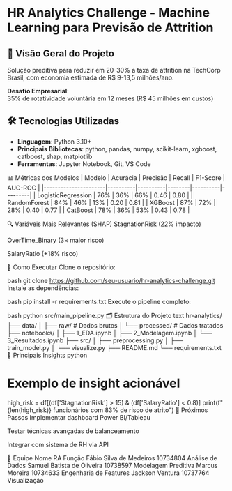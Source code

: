 
# HR Analytics Challenge - Machine Learning para Previsão de Attrition

## 📌 Visão Geral do Projeto
Solução preditiva para reduzir em 20-30% a taxa de attrition na TechCorp Brasil, com economia estimada de R$ 9-13,5 milhões/ano.

**Desafio Empresarial**:  
35% de rotatividade voluntária em 12 meses (R$ 45 milhões em custos)

## 🛠️ Tecnologias Utilizadas
- **Linguagem**: Python 3.10+
- **Principais Bibliotecas**: python, pandas, numpy, scikit-learn, xgboost, catboost, shap, matplotlib
- **Ferramentas**: Jupyter Notebook, Git, VS Code

📊 Métricas dos Modelos
| Modelo               | Acurácia | Precisão | Recall | F1-Score | AUC-ROC |
|----------------------|----------|----------|--------|----------|---------|
| LogisticRegression   | 76%      | 36%      | 66%    | 0.46     | 0.80    |
| RandomForest         | 84%      | 46%      | 13%    | 0.20     | 0.81    |
| XGBoost              | 87%      | 72%      | 28%    | 0.40     | 0.77    |
| CatBoost             | 78%      | 36%      | 53%    | 0.43     | 0.78    |

🔍 Variáveis Mais Relevantes (SHAP)
StagnationRisk (22% impacto)

OverTime_Binary (3× maior risco)

SalaryRatio (+18% risco)

🚀 Como Executar
Clone o repositório:

bash
git clone https://github.com/seu-usuario/hr-analytics-challenge.git
Instale as dependências:

bash
pip install -r requirements.txt
Execute o pipeline completo:

bash
python src/main_pipeline.py
🗂️ Estrutura do Projeto
text
hr-analytics/
├── data/
│   ├── raw/            # Dados brutos
│   └── processed/      # Dados tratados
├── notebooks/
│   ├── 1_EDA.ipynb
│   ├── 2_Modelagem.ipynb
│   └── 3_Resultados.ipynb
├── src/
│   ├── preprocessing.py
│   ├── train_model.py
│   └── visualize.py
├── README.md
└── requirements.txt
📌 Principais Insights
python
# Exemplo de insight acionável
high_risk = df[(df['StagnationRisk'] > 15) & 
               (df['SalaryRatio'] < 0.8)]
print(f"{len(high_risk)} funcionários com 83% de risco de atrito")
📅 Próximos Passos
Implementar dashboard Power BI/Tableau

Testar técnicas avançadas de balanceamento

Integrar com sistema de RH via API

👥 Equipe
Nome	RA	Função
Fábio Silva de Medeiros	10734804	Análise de Dados
Samuel Batista de Oliveira	10738597	Modelagem Preditiva
Marcus Moreira	10734633	Engenharia de Features
Jackson Ventura	10737764	Visualização
